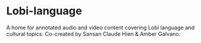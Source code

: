 # Lobi-language
A home for annotated audio and video content covering Lobi language and cultural topics. Co-created by Sansan Claude Hien &amp; Amber Galvano.
